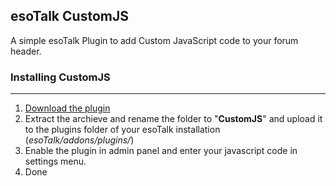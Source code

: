 ## esoTalk CustomJS

A simple esoTalk Plugin to add Custom JavaScript code to your forum header.

### Installing CustomJS
---------------------------------------
1. [Download the plugin](https://github.com/meSingh/esoTalk-CustomJS/archive/master.zip)
2. Extract the archieve and rename the folder to "**CustomJS**" and upload it to the plugins folder of your esoTalk installation (*esoTalk/addons/plugins/*)
3. Enable the plugin in admin panel and enter your javascript code in settings menu.
4. Done
